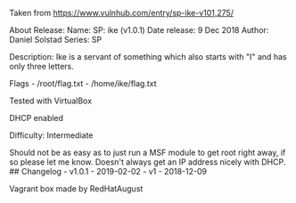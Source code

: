 Taken from https://www.vulnhub.com/entry/sp-ike-v101,275/ 

About Release:
    Name: SP: ike (v1.0.1)
    Date release: 9 Dec 2018
    Author: Daniel Solstad
    Series: SP

Description:
Ike is a servant of something which also starts with "I" and has only three letters.

Flags - /root/flag.txt - /home/ike/flag.txt

Tested with VirtualBox

DHCP enabled

Difficulty: Intermediate

Should not be as easy as to just run a MSF module to get root right away, if so please let me know.
Doesn't always get an IP address nicely with DHCP. ## Changelog - v1.0.1 - 2019-02-02 - v1 - 2018-12-09
 
Vagrant box made by RedHatAugust
